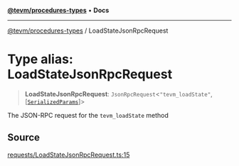[**@tevm/procedures-types**](../README.md) • **Docs**

***

[@tevm/procedures-types](../globals.md) / LoadStateJsonRpcRequest

# Type alias: LoadStateJsonRpcRequest

> **LoadStateJsonRpcRequest**: `JsonRpcRequest`\<`"tevm_loadState"`, [[`SerializedParams`](SerializedParams.md)]\>

The JSON-RPC request for the `tevm_loadState` method

## Source

[requests/LoadStateJsonRpcRequest.ts:15](https://github.com/evmts/tevm-monorepo/blob/main/packages/procedures-types/src/requests/LoadStateJsonRpcRequest.ts#L15)
